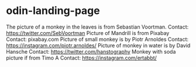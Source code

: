 # odin-landing-page
The picture of a monkey in the leaves is from Sebastian Voortman. 
Contact: https://twitter.com/SebVoortman
Picture of Mandrill is from Pixabay
Contact: pixabay.com
Picture of small monkey is by Piotr Arnoldes
Contact: https://instagram.com/piotr.arnoldes/
Picture of monkey in water is by David Hansche
Contact: https://twitter.com/hanstography
Monkey with soda picture if from Timo A
Contact: https://instagram.com/ertabbt/
